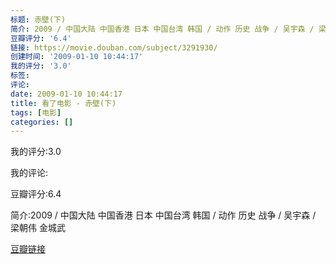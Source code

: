 ```yaml
---
标题: 赤壁(下)
简介: 2009 / 中国大陆 中国香港 日本 中国台湾 韩国 / 动作 历史 战争 / 吴宇森 / 梁朝伟 金城武
豆瓣评分: '6.4'
链接: https://movie.douban.com/subject/3291930/
创建时间: '2009-01-10 10:44:17'
我的评分: '3.0'
标签:
评论:
date: 2009-01-10 10:44:17
title: 看了电影 - 赤壁(下)
tags: [电影]
categories: []
---
```


我的评分:3.0

我的评论:

豆瓣评分:6.4

简介:2009 / 中国大陆 中国香港 日本 中国台湾 韩国 / 动作 历史 战争 / 吴宇森 / 梁朝伟 金城武

[豆瓣链接](https://movie.douban.com/subject/3291930/)

